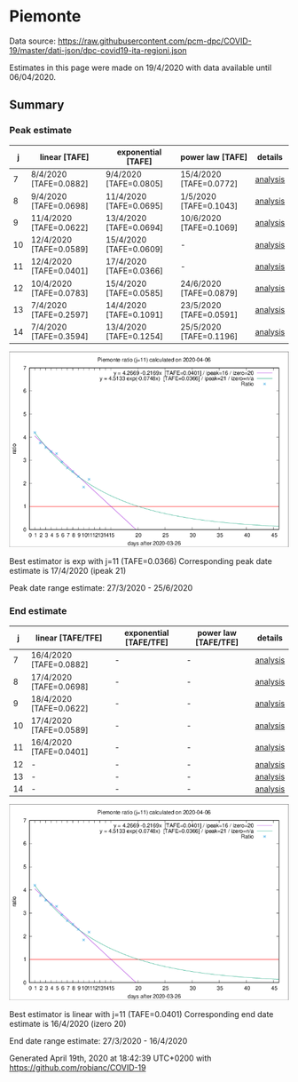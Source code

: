 # Piemonte


Data source: https://raw.githubusercontent.com/pcm-dpc/COVID-19/master/dati-json/dpc-covid19-ita-regioni.json

Estimates in this page were made on 19/4/2020 with data available until 06/04/2020.


## Summary 

### Peak estimate 
|j|linear [TAFE]|exponential [TAFE]|power law [TAFE]|details|
|---|----|-----------|---------|-------|
|7|8/4/2020 [TAFE=0.0882]|9/4/2020 [TAFE=0.0805]|15/4/2020 [TAFE=0.0772]|[analysis](COVID-19_piemonte_j7_2020-04-06.md)|
|8|9/4/2020 [TAFE=0.0698]|11/4/2020 [TAFE=0.0695]|1/5/2020 [TAFE=0.1043]|[analysis](COVID-19_piemonte_j8_2020-04-06.md)|
|9|11/4/2020 [TAFE=0.0622]|13/4/2020 [TAFE=0.0694]|10/6/2020 [TAFE=0.1069]|[analysis](COVID-19_piemonte_j9_2020-04-06.md)|
|10|12/4/2020 [TAFE=0.0589]|15/4/2020 [TAFE=0.0609]|-|[analysis](COVID-19_piemonte_j10_2020-04-06.md)|
|11|12/4/2020 [TAFE=0.0401]|17/4/2020 [TAFE=0.0366]|-|[analysis](COVID-19_piemonte_j11_2020-04-06.md)|
|12|10/4/2020 [TAFE=0.0783]|15/4/2020 [TAFE=0.0585]|24/6/2020 [TAFE=0.0879]|[analysis](COVID-19_piemonte_j12_2020-04-06.md)|
|13|7/4/2020 [TAFE=0.2597]|14/4/2020 [TAFE=0.1091]|23/5/2020 [TAFE=0.0591]|[analysis](COVID-19_piemonte_j13_2020-04-06.md)|
|14|7/4/2020 [TAFE=0.3594]|13/4/2020 [TAFE=0.1254]|25/5/2020 [TAFE=0.1196]|[analysis](COVID-19_piemonte_j14_2020-04-06.md)|

![best peak estimate](COVID-19_piemonte_j11_2020-04-06.png)

Best estimator is exp with j=11 (TAFE=0.0366)
Corresponding peak date estimate is 17/4/2020 (ipeak 21)


Peak date range estimate: 27/3/2020 - 25/6/2020

### End estimate 
|j|linear [TAFE/TFE]|exponential [TAFE/TFE]|power law [TAFE/TFE]|details|
|---|----|-----------|---------|-------|
|7|16/4/2020 [TAFE=0.0882]|-|-|[analysis](COVID-19_piemonte_j7_2020-04-06.md)|
|8|17/4/2020 [TAFE=0.0698]|-|-|[analysis](COVID-19_piemonte_j8_2020-04-06.md)|
|9|18/4/2020 [TAFE=0.0622]|-|-|[analysis](COVID-19_piemonte_j9_2020-04-06.md)|
|10|17/4/2020 [TAFE=0.0589]|-|-|[analysis](COVID-19_piemonte_j10_2020-04-06.md)|
|11|16/4/2020 [TAFE=0.0401]|-|-|[analysis](COVID-19_piemonte_j11_2020-04-06.md)|
|12|-|-|-|[analysis](COVID-19_piemonte_j12_2020-04-06.md)|
|13|-|-|-|[analysis](COVID-19_piemonte_j13_2020-04-06.md)|
|14|-|-|-|[analysis](COVID-19_piemonte_j14_2020-04-06.md)|

![best zero estimate](COVID-19_piemonte_j11_2020-04-06.png)

Best estimator is linear with j=11 (TAFE=0.0401)
Corresponding end date estimate is 16/4/2020 (izero 20)


End date range estimate: 27/3/2020 - 16/4/2020

Generated April 19th, 2020 at 18:42:39 UTC+0200 with https://github.com/robianc/COVID-19

